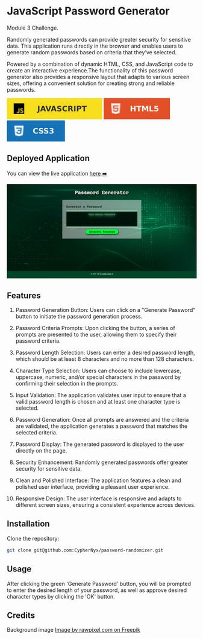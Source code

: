 # JavaScript Password Generator
Module 3 Challenge. 

Randomly generated passwords can provide greater security for sensitive data. This application runs directly in the browser and enables users to generate random passwords based on criteria that they’ve selected.

Powered by a combination of dynamic HTML, CSS, and JavaScript code to create an interactive experience.The functionality of this password generator also provides a responsive layout that adapts to various screen sizes, offering a convenient solution for creating strong and reliable passwords.

![JavaScript](./images/js.svg)
![HTML](./images/html.svg)
![CSS](./images/css.svg)

## Deployed Application
You can view the live application
[here ➡️](https://cyphernyx.github.io/password-randomizer/)

![Application Screencapture](./images/screencapture-password-generator.png)
## Features

1. Password Generation Button: Users can click on a "Generate Password" button to initiate the password generation process.

2. Password Criteria Prompts: Upon clicking the button, a series of prompts are presented to the user, allowing them to specify their password criteria.

3. Password Length Selection: Users can enter a desired password length, which should be at least 8 characters and no more than 128 characters.

4. Character Type Selection: Users can choose to include lowercase, uppercase, numeric, and/or special characters in the password by confirming their selection in the prompts.

5. Input Validation: The application validates user input to ensure that a valid password length is chosen and at least one character type is selected.

6. Password Generation: Once all prompts are answered and the criteria are validated, the application generates a password that matches the selected criteria.

7. Password Display: The generated password is displayed to the user directly on the page.

8. Security Enhancement: Randomly generated passwords offer greater security for sensitive data.

9. Clean and Polished Interface: The application features a clean and polished user interface, providing a pleasant user experience.

10. Responsive Design: The user interface is responsive and adapts to different screen sizes, ensuring a consistent experience across devices.

## Installation

Clone the repository:

```sh
git clone git@github.com:CypherNyx/password-randomizer.git
```

## Usage

After clicking the green 'Generate Password' button, you will be prompted to enter the desired length of your password, as well as approve desired character types by clicking the 'OK' button.



## Credits
Background image [Image by rawpixel.com on Freepik]("https://www.freepik.com/free-vector/green-futuristic-waves-background-with-computer-code-technology_16406692.htm#query=security%20wallpaper&position=17&from_view=search&track=ais")


